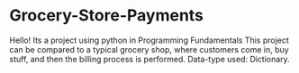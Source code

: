 # Grocery-Store-Payments
Hello!
Its a project using python in Programming Fundamentals
This project can be compared to a typical grocery shop, where customers come in, buy stuff, and then the billing process is performed.
Data-type used: Dictionary.

